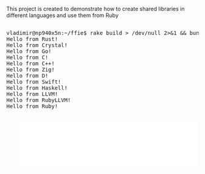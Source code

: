 This project is created to demonstrate how to create shared libraries in different languages and use them from Ruby

<pre><samp>
vladimir@np940x5n:~/ffie$ rake build > /dev/null 2>&1 && bundle exec ./rubie.rb
Hello from Rust!
Hello from Crystal!
Hello from Go!
Hello from C!
Hello from C++!
Hello from Zig!
Hello from D!
Hello from Swift!
Hello from Haskell!
Hello from LLVM!
Hello from RubyLLVM!
Hello from Ruby!
</samp><pre>
<div align="center">
    <img src="Readme.svg" alt="teminal output">
</div>
